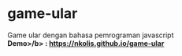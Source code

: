 # game-ular

Game ular dengan bahasa pemrograman javascript\
<b>Demo>/b> : https://nkolis.github.io/game-ular
